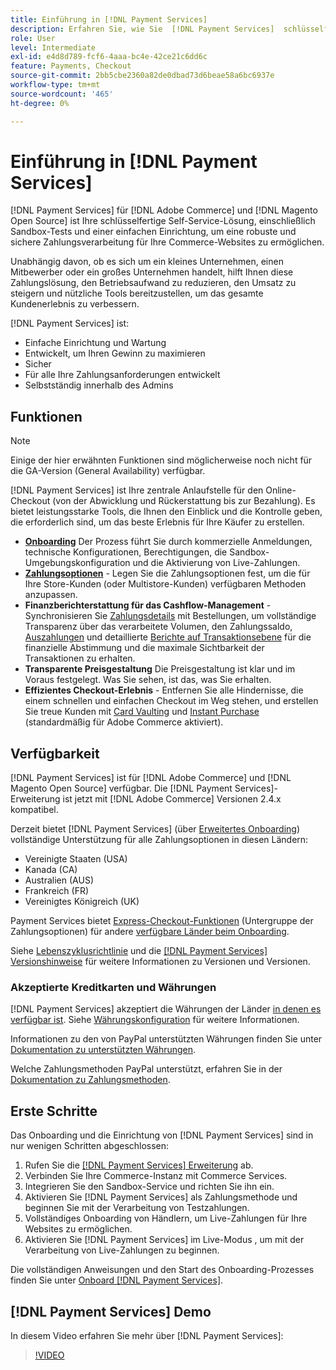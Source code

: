 ```yaml
---
title: Einführung in [!DNL Payment Services]
description: Erfahren Sie, wie Sie  [!DNL Payment Services]  schlüsselfertige, robuste und sichere Zahlungsabwicklungslösung für Ihre  [!DNL Adobe Commerce] - [!DNL Magento Open Source] -Websites installieren und verwenden.
role: User
level: Intermediate
exl-id: e4d8d789-fcf6-4aaa-bc4e-42ce21c6dd6c
feature: Payments, Checkout
source-git-commit: 2bb5cbe2360a82de0dbad73d6beae58a6bc6937e
workflow-type: tm+mt
source-wordcount: '465'
ht-degree: 0%

---
```


# Einführung in [!DNL Payment Services]

[!DNL Payment Services] für [!DNL Adobe Commerce] und [!DNL Magento Open Source] ist Ihre schlüsselfertige Self-Service-Lösung, einschließlich Sandbox-Tests und einer einfachen Einrichtung, um eine robuste und sichere Zahlungsverarbeitung für Ihre Commerce-Websites zu ermöglichen.

Unabhängig davon, ob es sich um ein kleines Unternehmen, einen Mitbewerber oder ein großes Unternehmen handelt, hilft Ihnen diese Zahlungslösung, den Betriebsaufwand zu reduzieren, den Umsatz zu steigern und nützliche Tools bereitzustellen, um das gesamte Kundenerlebnis zu verbessern.

[!DNL Payment Services] ist:

* Einfache Einrichtung und Wartung
* Entwickelt, um Ihren Gewinn zu maximieren
* Sicher
* Für alle Ihre Zahlungsanforderungen entwickelt
* Selbstständig innerhalb des Admins

## Funktionen

>[!NOTE]
>
>Einige der hier erwähnten Funktionen sind möglicherweise noch nicht für die GA-Version (General Availability) verfügbar.

[!DNL Payment Services] ist Ihre zentrale Anlaufstelle für den Online-Checkout (von der Abwicklung und Rückerstattung bis zur Bezahlung). Es bietet leistungsstarke Tools, die Ihnen den Einblick und die Kontrolle geben, die erforderlich sind, um das beste Erlebnis für Ihre Käufer zu erstellen.

* [**Onboarding**](onboard.md) Der Prozess führt Sie durch kommerzielle Anmeldungen, technische Konfigurationen, Berechtigungen, die Sandbox-Umgebungskonfiguration und die Aktivierung von Live-Zahlungen.
* [**Zahlungsoptionen**](payments-options.md) - Legen Sie die Zahlungsoptionen fest, um die für Ihre Store-Kunden (oder Multistore-Kunden) verfügbaren Methoden anzupassen.
* **Finanzberichterstattung für das Cashflow-Management** - Synchronisieren Sie [Zahlungsdetails](order-payment-status.md) mit Bestellungen, um vollständige Transparenz über das verarbeitete Volumen, den Zahlungssaldo, [Auszahlungen](payouts.md) und detaillierte [Berichte auf Transaktionsebene](transactions.md) für die finanzielle Abstimmung und die maximale Sichtbarkeit der Transaktionen zu erhalten.
* **Transparente Preisgestaltung** Die Preisgestaltung ist klar und im Voraus festgelegt. Was Sie sehen, ist das, was Sie erhalten.
* **Effizientes Checkout-Erlebnis** - Entfernen Sie alle Hindernisse, die einem schnellen und einfachen Checkout im Weg stehen, und erstellen Sie treue Kunden mit [Card Vaulting](vaulting.md) und [Instant Purchase](https://experienceleague.adobe.com/docs/commerce-admin/stores-sales/point-of-purchase/checkout-instant-purchase.html) (standardmäßig für Adobe Commerce aktiviert).

## Verfügbarkeit

[!DNL Payment Services] ist für [!DNL Adobe Commerce] und [!DNL Magento Open Source] verfügbar. Die [!DNL Payment Services]-Erweiterung ist jetzt mit [!DNL Adobe Commerce] Versionen 2.4.x kompatibel.

Derzeit bietet [!DNL Payment Services] (über [Erweitertes Onboarding](../payment-services/production.md#advanced-onboarding)) vollständige Unterstützung für alle Zahlungsoptionen in diesen Ländern:

* Vereinigte Staaten (USA)
* Kanada (CA)
* Australien (AUS)
* Frankreich (FR)
* Vereinigtes Königreich (UK)

Payment Services bietet [Express-Checkout-Funktionen](../payment-services/payments-options.md) (Untergruppe der Zahlungsoptionen) für andere [verfügbare Länder beim Onboarding](../payment-services/production.md#complete-merchant-onboarding).

Siehe [Lebenszyklusrichtlinie](https://experienceleague.adobe.com/docs/commerce-operations/release/planning/lifecycle-policy.html) und die [[!DNL Payment Services] Versionshinweise](release-notes.md) für weitere Informationen zu Versionen und Versionen.

### Akzeptierte Kreditkarten und Währungen

[!DNL Payment Services] akzeptiert die Währungen der Länder [in denen es verfügbar ist](#availability). Siehe [Währungskonfiguration](https://experienceleague.adobe.com/docs/commerce-admin/stores-sales/site-store/currency/currency-configuration.html) für weitere Informationen.

Informationen zu den von PayPal unterstützten Währungen finden Sie unter [Dokumentation zu unterstützten Währungen](https://developer.paypal.com/docs/reports/reference/paypal-supported-currencies/).

Welche Zahlungsmethoden PayPal unterstützt, erfahren Sie in der [Dokumentation zu Zahlungsmethoden](https://developer.paypal.com/docs/checkout/payment-methods/).

## Erste Schritte

Das Onboarding und die Einrichtung von [!DNL Payment Services] sind in nur wenigen Schritten abgeschlossen:

1. Rufen Sie die [[!DNL Payment Services] Erweiterung](install.md) ab.
1. Verbinden Sie Ihre Commerce-Instanz mit Commerce Services.
1. Integrieren Sie den Sandbox-Service und richten Sie ihn ein.
1. Aktivieren Sie [!DNL Payment Services] als Zahlungsmethode und beginnen Sie mit der Verarbeitung von Testzahlungen.
1. Vollständiges Onboarding von Händlern, um Live-Zahlungen für Ihre Websites zu ermöglichen.
1. Aktivieren Sie [!DNL Payment Services] im Live-Modus , um mit der Verarbeitung von Live-Zahlungen zu beginnen.

Die vollständigen Anweisungen und den Start des Onboarding-Prozesses finden Sie unter [Onboard [!DNL Payment Services]](onboard.md).

## [!DNL Payment Services] Demo

In diesem Video erfahren Sie mehr über [!DNL Payment Services]:

>[!VIDEO](https://video.tv.adobe.com/v/343990?quality=12)

